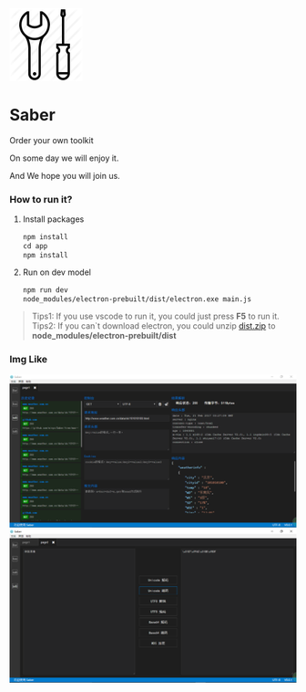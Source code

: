 ![](https://github.com/winys/Saber/blob/master/app/src/assets/logo.png)
# Saber

Order your own toolkit

On some day we will enjoy it.

And  We hope you will join us.

### How to run it?
1. Install packages
    ```
    npm install
    cd app
    npm install
    ```

2. Run on dev model
    ```
    npm run dev
    node_modules/electron-prebuilt/dist/electron.exe main.js
    ```

> Tips1: If you use vscode to run it, you could just press **F5** to run it.  
> Tips2: If you can`t download electron, you could unzip [dist.zip](https://github.com/winys/Saber/releases/tag/dist.zip) to __node_modules/electron-prebuilt/dist__


### Img Like

![saber_img1](https://raw.githubusercontent.com/winys/imghub/master/saber_img1.PNG)
![saber_img2](https://raw.githubusercontent.com/winys/imghub/master/saber_img2.PNG)



